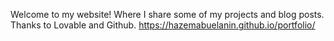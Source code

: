 Welcome to my website! Where I share some of my projects and blog posts. 
Thanks to Lovable and Github.
https://hazemabuelanin.github.io/portfolio/
